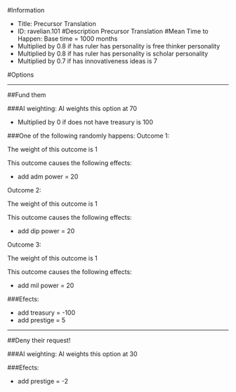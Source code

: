 #Information
 - Title: Precursor Translation
 - ID: ravelian.101
#Description
Precursor Translation
#Mean Time to Happen:
Base time = 1000 months
 - Multiplied by 0.8 if has ruler has personality is free thinker personality
 - Multiplied by 0.8 if has ruler has personality is scholar personality
 - Multiplied by 0.7 if has innovativeness ideas is 7

#Options

___
##Fund them

###AI weighting:
AI weights this option at 70
 - Multiplied by 0 if does not have treasury is 100


###One of the following randomly happens:
Outcome 1:

The weight of this outcome is 1

This outcome causes the following effects:<ul><li>add adm power = 20</li></ul>
Outcome 2:

The weight of this outcome is 1

This outcome causes the following effects:<ul><li>add dip power = 20</li></ul>
Outcome 3:

The weight of this outcome is 1

This outcome causes the following effects:<ul><li>add mil power = 20</li></ul>

###Efects:<ul><li>add treasury = -100</li><li>add prestige = 5</li></ul>

___
##Deny their request!

###AI weighting:
AI weights this option at 30


###Efects:<ul><li>add prestige = -2</li></ul>
